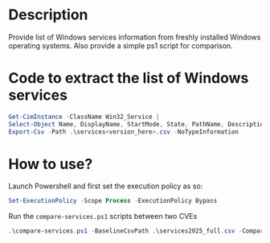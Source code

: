 # Description

Provide list of Windows services information from freshly installed Windows operating systems.
Also provide a simple ps1 script for comparison.

# Code to extract the list of Windows services

```ps1
Get-CimInstance -ClassName Win32_Service |
Select-Object Name, DisplayName, StartMode, State, PathName, Description, StartName, ServiceType |
Export-Csv -Path .\services<version_here>.csv -NoTypeInformation
```

# How to use?

Launch Powershell and first set the execution policy as so:

```ps1
Set-ExecutionPolicy -Scope Process -ExecutionPolicy Bypass
```

Run the `compare-services.ps1` scripts between two CVEs

```ps1
.\compare-services.ps1 -BaselineCsvPath .\services2025_full.csv -ComparisonCsvPath .\service2022_full.csv -OutputFolder .\
```
